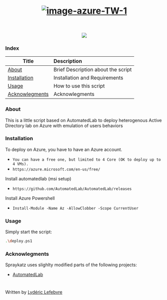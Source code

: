 <h1 align="center">
  <br>
    <a href="https://github.com/aas-n/deployAzureADLab"><img src="https://i.ibb.co/Jt69TPV/azure.png" alt="image-azure-TW-1"></a>
  <br>
  <br>
</h1>

<p align="center">
  <a href="https://twitter.com/lydericlefebvre">
    <img src="https://img.shields.io/badge/Twitter-%40lydericlefebvre-blue.svg">
  </a>
</p>


### Index
| Title        | Description   |
| ------------- |:-------------|
| [About](#about)  | Brief Description about the script |
| [Installation](#installation)  | Installation and Requirements |
| [Usage](#Usage)  | How to use this script |
| [Acknowlegments](#acknowlegments)  | Acknowlegments |

### About
This is a little script based on AutomatedLab to deploy heterogenous Active Directory lab on Azure with emulation of users behaviors

### Installation
To deploy on Azure, you have to have an Azure account.
* `You can have a free one, but limited to 4 Core (OK to deploy up to 4 VMs).`
* `https://azure.microsoft.com/en-us/free/`

Install automatedlab (msi setup)
* `https://github.com/AutomatedLab/AutomatedLab/releases`

Install Azure Powershell
* `Install-Module -Name Az -AllowClobber -Scope CurrentUser
 `

### Usage
Simply start the script:
```bash
.\deploy.ps1
```

### Acknowlegments  
Spraykatz uses slighlty modified parts of the following projects:
* [AutomatedLab](https://github.com/AutomatedLab/AutomatedLab)

#
Written by [Lydéric Lefebvre](https://twitter.com/lydericlefebvre)
